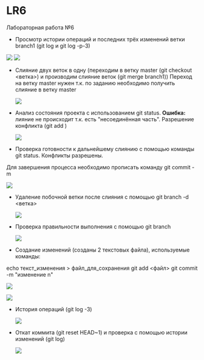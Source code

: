 # LR6
Лабораторная работа №6


+ Просмотр истории операций и последних трёх изменений ветки branch1 (git log и git log -p-3)

 ![](https://github.com/barbolin-semyon/LR6/blob/master/screens/9.png)
 ![](https://github.com/barbolin-semyon/LR6/blob/master/screens/10.png)

+ Слияние двух веток в одну (переходим в ветку master (git checkout <ветка>) и производим слияние веток (git merge branch1))
Переход на ветку master нужен т.к. по заданию необходимо получить слияние в ветку master


  ![](https://github.com/barbolin-semyon/LR6/blob/master/screens/11.png)

+ Анализ состояния проекта с использованием git status. 
**Ошибка:** лияние не происходит т.к. есть "несоединённая часть". 
Разрешение конфликта (git add <file>)

  ![](https://github.com/barbolin-semyon/LR6/blob/master/screens/12.png)

+ Проверка готовности к дальнейшему слиянию с помощью команды git status. Конфликты разрешены.

Для завершения процесса необходимо прописать команду git commit -m

  ![](https://github.com/barbolin-semyon/LR6/blob/master/screens/13.png)

+ Удаление побочной ветки после слияния с помощью git branch -d <ветка>

  ![](https://github.com/barbolin-semyon/LR6/blob/master/screens/14.png)

+ Проверка правильности выполнения с помощью git branch

  ![](https://github.com/barbolin-semyon/LR6/blob/master/screens/15.png)


+ Создание изменений (созданы 2 текстовых файла), используемые команды:

echo текст_изменения > файл_для_сохранения
git add <файл>
git commit -m "изменение n"

  ![](https://github.com/barbolin-semyon/LR6/blob/master/screens/16.png)


  ![](https://github.com/barbolin-semyon/LR6/blob/master/screens/17.png)



+ История операций (git log -3)

  ![](https://github.com/barbolin-semyon/LR6/blob/master/screens/18.png)



+ Откат коммита (git reset HEAD~1) и проверка с помощью истории изменений (git log)

  ![](https://github.com/barbolin-semyon/LR6/blob/master/screens/19.png)
